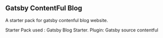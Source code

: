 ## Gatsby ContentFul Blog

A starter pack for gatsby contenful blog website.

Starter Pack used : Gatsby Blog Starter.
Plugin: Gatsby source contentful
